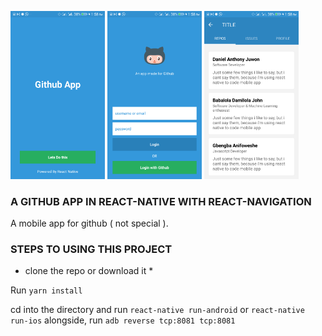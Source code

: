 <p>
<img src="./welcome-screen.png" width="30%" alt="todo-list-item screen"/>
<img src="./login-screen.png" width="30%" alt="empty screen todo list"/>
<img src="./githubapp-dashboard.png" width="30%" alt="empty screen todo list"/>
</p>

### A GITHUB APP IN REACT-NATIVE WITH REACT-NAVIGATION

A mobile app for github ( not special ).

### STEPS TO USING THIS PROJECT

* clone the repo or download it *

Run `yarn install`

cd into the directory and run `react-native run-android` or `react-native run-ios`
alongside, run `adb reverse tcp:8081 tcp:8081`

